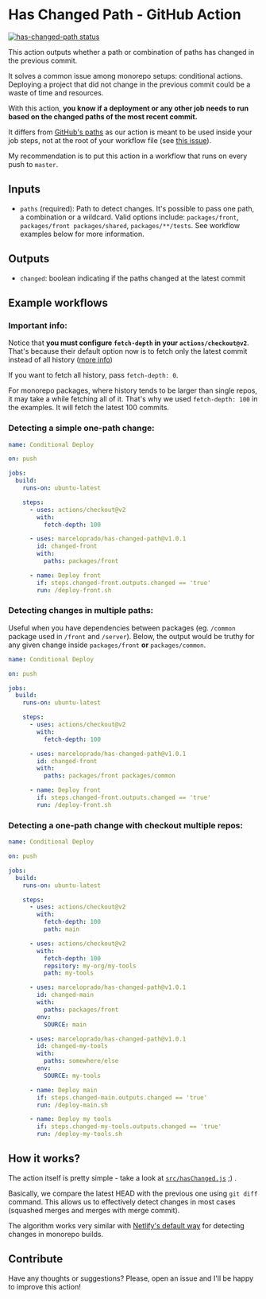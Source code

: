 # Has Changed Path - GitHub Action

<p align="left">
  <a href="https://github.com/MarceloPrado/has-changed-path/actions"><img alt="has-changed-path status" src="https://github.com/MarceloPrado/has-changed-path/workflows/unit-tests/badge.svg"></a>
</p>

This action outputs whether a path or combination of paths has changed in the previous commit.

It solves a common issue among monorepo setups: conditional actions. Deploying a project that did not change in the previous commit could be a waste of time and resources.

With this action, **you know if a deployment or any other job needs to run based on the changed paths of the most recent commit.**

It differs from [GitHub's paths](https://help.github.com/en/actions/automating-your-workflow-with-github-actions/workflow-syntax-for-github-actions#onpushpull_requestpaths) as our action is meant to be used inside your job steps, not at the root of your workflow file (see [this issue](https://github.community/t5/GitHub-Actions/Path-filtering-for-jobs-and-steps/td-p/33617)).

My recommendation is to put this action in a workflow that runs on every push to `master`.

## Inputs

- `paths` (required): Path to detect changes. It's possible to pass one path, a combination or a wildcard. Valid options include: `packages/front`, `packages/front packages/shared`, `packages/**/tests`. See workflow examples below for more information.

## Outputs

- `changed`: boolean indicating if the paths changed at the latest commit

## Example workflows

### Important info:

Notice that **you must configure `fetch-depth` in your `actions/checkout@v2`**. That's because their default option now is to fetch only the latest commit instead of all history ([more info](https://github.com/actions/checkout))

If you want to fetch all history, pass `fetch-depth: 0`.

For monorepo packages, where history tends to be larger than single repos, it may take a while fetching all of it. That's why we used `fetch-depth: 100` in the examples. It will fetch the latest 100 commits.

### Detecting a simple one-path change:

```yaml
name: Conditional Deploy

on: push

jobs:
  build:
    runs-on: ubuntu-latest

    steps:
      - uses: actions/checkout@v2
        with:
          fetch-depth: 100

      - uses: marceloprado/has-changed-path@v1.0.1
        id: changed-front
        with:
          paths: packages/front

      - name: Deploy front
        if: steps.changed-front.outputs.changed == 'true'
        run: /deploy-front.sh
```

### Detecting changes in multiple paths:

Useful when you have dependencies between packages (eg. `/common` package used in `/front` and `/server`).
Below, the output would be truthy for any given change inside `packages/front` **or** `packages/common`.

```yaml
name: Conditional Deploy

on: push

jobs:
  build:
    runs-on: ubuntu-latest

    steps:
      - uses: actions/checkout@v2
        with:
          fetch-depth: 100

      - uses: marceloprado/has-changed-path@v1.0.1
        id: changed-front
        with:
          paths: packages/front packages/common

      - name: Deploy front
        if: steps.changed-front.outputs.changed == 'true'
        run: /deploy-front.sh
```

### Detecting a one-path change with checkout multiple repos:

```yaml
name: Conditional Deploy

on: push

jobs:
  build:
    runs-on: ubuntu-latest

    steps:
      - uses: actions/checkout@v2
        with:
          fetch-depth: 100
          path: main

      - uses: actions/checkout@v2
        with:
          fetch-depth: 100
          repsitory: my-org/my-tools
          path: my-tools

      - uses: marceloprado/has-changed-path@v1.0.1
        id: changed-main
        with:
          paths: packages/front
        env:
          SOURCE: main

      - uses: marceloprado/has-changed-path@v1.0.1
        id: changed-my-tools
        with:
          paths: somewhere/else
        env:
          SOURCE: my-tools

      - name: Deploy main
        if: steps.changed-main.outputs.changed == 'true'
        run: /deploy-main.sh

      - name: Deploy my tools
        if: steps.changed-my-tools.outputs.changed == 'true'
        run: /deploy-my-tools.sh
```

## How it works?

The action itself is pretty simple - take a look at [`src/hasChanged.js`](https://github.com/MarceloPrado/has-changed-path/blob/master/src/hasChanged.js) ;) .

Basically, we compare the latest HEAD with the previous one using `git diff` command. This allows us to effectively detect changes in most cases (squashed merges and merges with merge commit).

The algorithm works very similar with [Netlify's default way](https://community.netlify.com/t/monorepo-and-long-builds/7234/2) for detecting changes in monorepo builds.

## Contribute

Have any thoughts or suggestions? Please, open an issue and I'll be happy to improve this action!
